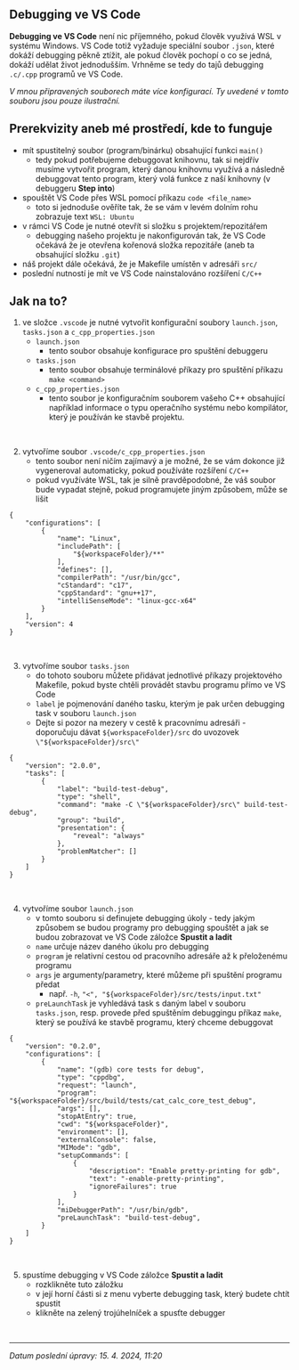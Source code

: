 Debugging ve VS Code
--------------------

__Debugging ve VS Code__ není nic příjemného, pokud člověk využívá WSL v systému Windows. VS Code totiž vyžaduje speciální soubor `.json`, které dokáží debugging pěkně ztížit, ale pokud člověk pochopí o co se jedná, dokáží udělat život jednodušším. Vrhněme se tedy do tajů debugging `.c/.cpp` programů ve VS Code.

_V mnou připravených souborech máte více konfigurací. Ty uvedené v tomto souboru jsou pouze ilustrační._

## Prerekvizity aneb mé prostředí, kde to funguje
- mít spustitelný soubor (program/binárku) obsahující funkci `main()`
  - tedy pokud potřebujeme debuggovat knihovnu, tak si nejdřív musíme vytvořit program, který danou knihovnu využívá a následně debuggovat tento program, který volá funkce z naší knihovny (v debuggeru __Step into__)
- spouštět VS Code přes WSL pomocí příkazu `code <file_name>`
  - toto si jednoduše ověříte tak, že se vám v levém dolním rohu zobrazuje text `WSL: Ubuntu`
- v rámci VS Code je nutné otevřít si složku s projektem/repozitářem
  - debugging našeho projektu je nakonfigurován tak, že VS Code očekává že je otevřena kořenová složka repozitáře (aneb ta obsahující složku `.git`)
- náš projekt dále očekává, že je Makefile umístěn v adresáři `src/`
- poslední nutností je mít ve VS Code nainstalováno rozšíření `C/C++`

## Jak na to?
1) ve složce `.vscode` je nutné vytvořit konfigurační soubory `launch.json`, `tasks.json` a `c_cpp_properties.json`
    - `launch.json`
      - tento soubor obsahuje konfigurace pro spuštění debuggeru
    - `tasks.json`
      - tento soubor obsahuje terminálové příkazy pro spuštění příkazu `make <command>`
    - `c_cpp_properties.json`
      - tento soubor je konfiguračním souborem vašeho C++ obsahující například informace o typu operačního systému nebo kompilátor, který je používán ke stavbě projektu.

<br>

2) vytvoříme soubor `.vscode/c_cpp_properties.json`
    - tento soubor není ničím zajímavý a je možné, že se vám dokonce již vygeneroval automaticky, pokud používáte rozšíření `C/C++`
    - pokud využíváte WSL, tak je silně pravděpodobné, že váš soubor bude vypadat stejně, pokud programujete jiným způsobem, může se lišit

```
{
    "configurations": [
        {
            "name": "Linux",
            "includePath": [
                "${workspaceFolder}/**"
            ],
            "defines": [],
            "compilerPath": "/usr/bin/gcc",
            "cStandard": "c17",
            "cppStandard": "gnu++17",
            "intelliSenseMode": "linux-gcc-x64"
        }
    ],
    "version": 4
}
```
<br>

3) vytvoříme soubor `tasks.json`
    - do tohoto souboru můžete přidávat jednotlivé příkazy projektového Makefile, pokud byste chtěli provádět stavbu programu přímo ve VS Code
    - `label` je pojmenování daného tasku, kterým je pak určen debugging task v souboru `launch.json`
    - Dejte si pozor na mezery v cestě k pracovnímu adresáři - doporučuju dávat `${workspaceFolder}/src` do uvozovek `\"${workspaceFolder}/src\"`

```
{
    "version": "2.0.0",
    "tasks": [
        {
            "label": "build-test-debug",
            "type": "shell",
            "command": "make -C \"${workspaceFolder}/src\" build-test-debug",
            "group": "build",
            "presentation": {
                "reveal": "always"
            },
            "problemMatcher": []
        }
    ]
}
```
<br>

4) vytvoříme soubor `launch.json`
    - v tomto souboru si definujete debugging úkoly - tedy jakým způsobem se budou programy pro debugging spouštět a jak se budou zobrazovat ve VS Code záložce __Spustit a ladit__
    - `name` určuje název daného úkolu pro debugging
    - `program` je relativní cestou od pracovního adresáře až k přeloženému programu
    - `args` je argumenty/parametry, které můžeme při spuštění programu předat
      - např. `-h`, `"<", "${workspaceFolder}/src/tests/input.txt"`
    - `preLaunchTask` je vyhledává task s daným label v souboru `tasks.json`, resp. provede před spuštěním debuggingu příkaz `make`, který se používá ke stavbě programu, který chceme debuggovat

```
{
    "version": "0.2.0",
    "configurations": [
        {
            "name": "(gdb) core tests for debug",
            "type": "cppdbg",
            "request": "launch",
            "program": "${workspaceFolder}/src/build/tests/cat_calc_core_test_debug",
            "args": [],
            "stopAtEntry": true,
            "cwd": "${workspaceFolder}",
            "environment": [],
            "externalConsole": false,
            "MIMode": "gdb",
            "setupCommands": [
                {
                    "description": "Enable pretty-printing for gdb",
                    "text": "-enable-pretty-printing",
                    "ignoreFailures": true
                }
            ],
            "miDebuggerPath": "/usr/bin/gdb",
            "preLaunchTask": "build-test-debug",
        }
    ]
}
```
<br>

5) spustíme debugging v VS Code záložce __Spustit a ladit__
    - rozklikněte tuto záložku
    - v její horní části si z menu vyberte debugging task, který budete chtít spustit
    - klikněte na zelený trojúhelníček a spusťte debugger

<br>

---

*Datum poslední úpravy: 15. 4. 2024, 11:20*